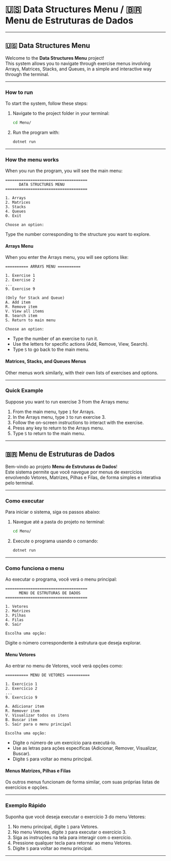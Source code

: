 # 🇺🇸 Data Structures Menu / 🇧🇷 Menu de Estruturas de Dados

---

## 🇺🇸 Data Structures Menu

Welcome to the **Data Structures Menu** project!  
This system allows you to navigate through exercise menus involving Arrays, Matrices, Stacks, and Queues, in a simple and interactive way through the terminal.

---

### How to run

To start the system, follow these steps:

1. Navigate to the project folder in your terminal:

   ```bash
   cd Menu/
   ```

2. Run the program with:

   ```bash
   dotnet run
   ```

---

### How the menu works

When you run the program, you will see the main menu:

```
====================================
      DATA STRUCTURES MENU
====================================

1. Arrays
2. Matrices
3. Stacks
4. Queues
0. Exit

Choose an option:
```

Type the number corresponding to the structure you want to explore.

#### Arrays Menu

When you enter the Arrays menu, you will see options like:

```
========== ARRAYS MENU ==========

1. Exercise 1
2. Exercise 2
...
9. Exercise 9

(Only for Stack and Queue)
A. Add item
R. Remove item
V. View all items
B. Search item
S. Return to main menu

Choose an option:
```

- Type the number of an exercise to run it.  
- Use the letters for specific actions (Add, Remove, View, Search).  
- Type `S` to go back to the main menu.

#### Matrices, Stacks, and Queues Menus

Other menus work similarly, with their own lists of exercises and options.

---

### Quick Example

Suppose you want to run exercise 3 from the Arrays menu:

1. From the main menu, type `1` for Arrays.  
2. In the Arrays menu, type `3` to run exercise 3.  
3. Follow the on-screen instructions to interact with the exercise.  
4. Press any key to return to the Arrays menu.  
5. Type `S` to return to the main menu.

---

## 🇧🇷 Menu de Estruturas de Dados

Bem-vindo ao projeto **Menu de Estruturas de Dados**!  
Este sistema permite que você navegue por menus de exercícios envolvendo Vetores, Matrizes, Pilhas e Filas, de forma simples e interativa pelo terminal.

---

### Como executar

Para iniciar o sistema, siga os passos abaixo:

1. Navegue até a pasta do projeto no terminal:

   ```bash
   cd Menu/
   ```

2. Execute o programa usando o comando:

   ```bash
   dotnet run
   ```

---

### Como funciona o menu

Ao executar o programa, você verá o menu principal:

```
====================================
      MENU DE ESTRUTURAS DE DADOS   
====================================

1. Vetores
2. Matrizes
3. Pilhas
4. Filas
0. Sair

Escolha uma opção:
```

Digite o número correspondente à estrutura que deseja explorar.

#### Menu Vetores

Ao entrar no menu de Vetores, você verá opções como:

```
========== MENU DE VETORES ==========

1. Exercício 1
2. Exercício 2
...
9. Exercício 9

A. Adicionar item
R. Remover item
V. Visualizar todos os itens
B. Buscar item
S. Sair para o menu principal

Escolha uma opção:
```

- Digite o número de um exercício para executá-lo.  
- Use as letras para ações específicas (Adicionar, Remover, Visualizar, Buscar).  
- Digite `S` para voltar ao menu principal.

#### Menus Matrizes, Pilhas e Filas

Os outros menus funcionam de forma similar, com suas próprias listas de exercícios e opções.

---

### Exemplo Rápido

Suponha que você deseja executar o exercício 3 do menu Vetores:

1. No menu principal, digite `1` para Vetores.  
2. No menu Vetores, digite `3` para executar o exercício 3.  
3. Siga as instruções na tela para interagir com o exercício.  
4. Pressione qualquer tecla para retornar ao menu Vetores.  
5. Digite `S` para voltar ao menu principal.

---
